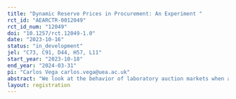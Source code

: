 ```yaml
---
title: "Dynamic Reserve Prices in Procurement: An Experiment "
rct_id: "AEARCTR-0012049"
rct_id_num: "12049"
doi: "10.1257/rct.12049-1.0"
date: "2023-10-16"
status: "in_development"
jel: "C73, C91, D44, H57, L11"
start_year: "2023-10-18"
end_year: "2024-03-31"
pi: "Carlos Vega carlos.vega@uea.ac.uk"
abstract: "We look at the behavior of laboratory auction markets when a dynamic reserve price is imposed. When firms exit markets due to high costs, competition wavers and bidders bid less aggressively. Ensuing higher prices could conceivably be modulated by a reserve price mechanism that uses the lowest bid from the previous period. Using a controlled setting, we show how dynamics in reserve price setting influence bid shading and if the behavior of these markets are more consistent with standard predictions or with the focal point hypothesis."
layout: registration
---
```


